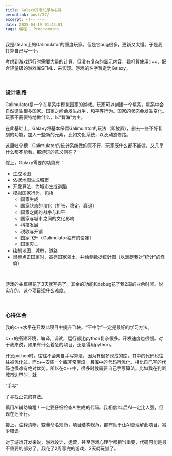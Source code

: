 ```yaml
---
title: Galaxy开发记录与心得
permalink: post/77/
excerpt: <!-- -->
date: 2025-04-19 01:43:01
tags: 编程 - Programming
---
```


我是steam上的Galimulator的重度玩家。但是它bug很多，更新又太慢。于是我打算自己写一个。

考虑到游戏运行时需要大量的计算，但没有复杂的显示内容，我打算使用c++，配合轻量级的游戏库SFML，来实现。游戏的名字暂定为Galaxy。

<br>

### 设计思路

Galimulator是一个在星系中模拟国家的游戏。玩家可以创建一个星系，星系中会自然诞生很多国家。国家之间会发生战争，和平等行为。国家的状态会发生变化。玩家不需要特地做什么，以“看海”为主。

在此基础上，Galaxy将基本保留Galimulator的玩法（即放置），删去一些不好复刻的功能，加入一些新的元素，比如文化系统，以及动态修路。

这里吐个槽：Galimulater的统计系统做的真不行，玩家既什么都不能做，又几乎什么都不能看，那游玩的意义何在？

综上，Galaxy需要的功能有：  
- 生成地图  
- 依据地图生成城市  
- 开发算法，为城市生成道路  
- 模拟国家行为，包括  
    - 国家生成  
    - 国家状态的演化（扩张，稳定，衰退）  
    - 国家之间的战争与和平  
    - 国家与城市之间的文化影响  
    - 科技发展  
    - 税收与开销  
    - 国家飞升（Galimulator独有的设定）  
    - 国家灭亡  
- 绘制地图，城市，道路  
- 鼠标点击国家时，高亮国家领土，并绘制数据统计图（以满足我对“统计”的怪癖）  

<br>

游戏的主框架花了3天就写完了。其余的功能和debug花了我2周的业余时间。说实在的，这个项目没什么难度。

<br>

### 心得体会

我的c++水平在开发此项目中提升飞快。“干中学”一定是最好的学习方法。

c++的搭建环境，编译，调试，运行都比python复杂很多。开发速度也很慢。对于我来说，如果有什么着急的项目，还是得用python。

开发python时，往往不会亲自手写算法，因为有很多现成的库，其中的代码也往往被优化过。而c++安装一个库非常麻烦，且库中的代码再优化，相比自己写的代码也很难有绝对优势。所以在c++中，很多时候需要自己手写算法。比如我在判断城市边界时，就<p class="tennisbot" id="还不是在github上抄的">“手写”</p>了寻找凸包的算法。

慎用AI辅助编程！一定要仔细检查AI生成的代码。我相信1年后AI一定比人强，但现在还不行。

接上，注释清晰，变量命名规范，项目结构规范，都有助于让AI更理解此项目，减少错误。

对于游戏开发来说，游戏设计，运营，甚至游戏心理学都相当重要，代码可能是最不重要的部分了。我花了2周写完的游戏，2天就玩腻了。
